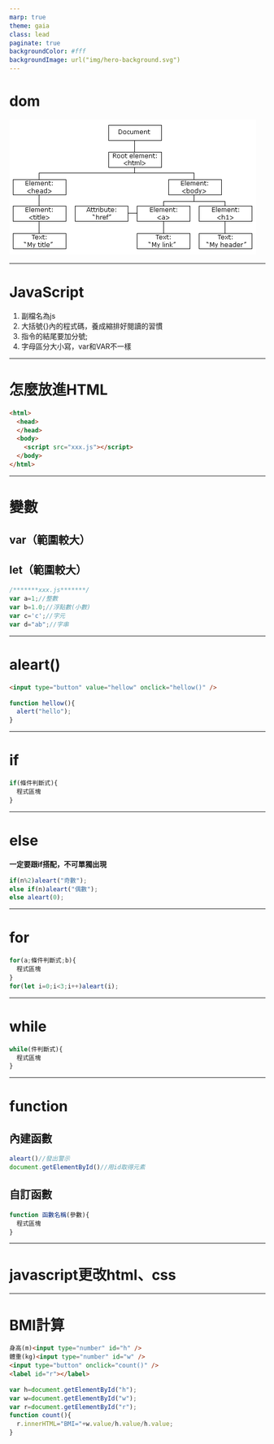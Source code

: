 ```yaml
---
marp: true
theme: gaia
class: lead
paginate: true
backgroundColor: #fff
backgroundImage: url("img/hero-background.svg")
---
```

<style>
marp-pre{
     border-radius: 13px;
}
code{
    border-radius: 7px;
}
</style>

# dom

![ ](img\dom.png)

---

# JavaScript

1. 副檔名為js
2. 大括號{}內的程式碼，養成縮排好閱讀的習慣
3. 指令的結尾要加分號;
4. 字母區分大小寫，var和VAR不一樣

---

# 怎麼放進HTML

```html
<html>
  <head>
  </head>
  <body>
    <script src="xxx.js"></script>
  </body>
</html>
```

---

# 變數

## var（範圍較大）

## let（範圍較大）

```javascript
/*******xxx.js*******/
var a=1;//整數
var b=1.0;//浮點數(小數)
var c='c';//字元
var d="ab";//字串
```

---

# aleart()

```html
<input type="button" value="hellow" onclick="hellow()" />
```

```javascript
function hellow(){
  alert("hello");
}
```

---

# if

```javascript
if(條件判斷式){
  程式區塊
}
```

---

# else

**一定要跟if搭配，不可單獨出現**

```javascript
if(n%2)aleart("奇數");
else if(n)aleart("偶數");
else aleart(0);
```

---

# for

```javascript
for(a;條件判斷式;b){
  程式區塊
}
for(let i=0;i<3;i++)aleart(i);
```

---

# while

```javascript
while(件判斷式){
  程式區塊
}
```

---

# function

## 內建函數

```javascript
aleart()//發出警示
document.getElementById()//用id取得元素
```

## 自訂函數

```javascript
function 函數名稱(參數){
  程式區塊
}
```

---

# javascript更改html、css

---

# BMI計算

```html
身高(m)<input type="number" id="h" />
體重(kg)<input type="number" id="w" />
<input type="button" onclick="count()" />
<label id="r"></label>
```

```javascript
var h=document.getElementById("h");
var w=document.getElementById("w");
var r=document.getElementById("r");
function count(){
  r.innerHTML="BMI="+w.value/h.value/h.value; 
}
```
